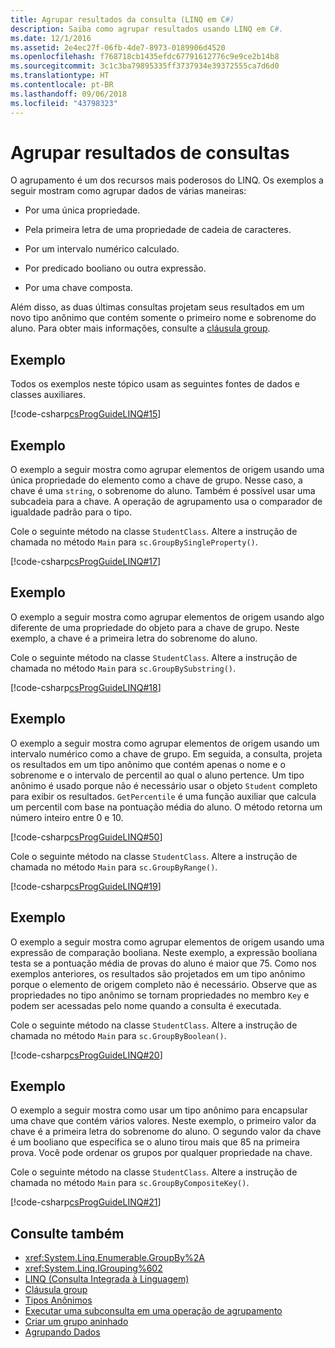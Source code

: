 ```yaml
---
title: Agrupar resultados da consulta (LINQ em C#)
description: Saiba como agrupar resultados usando LINQ em C#.
ms.date: 12/1/2016
ms.assetid: 2e4ec27f-06fb-4de7-8973-0189906d4520
ms.openlocfilehash: f768718cb1435efdc67791612776c9e9ce2b14b8
ms.sourcegitcommit: 3c1c3ba79895335ff3737934e39372555ca7d6d0
ms.translationtype: HT
ms.contentlocale: pt-BR
ms.lasthandoff: 09/06/2018
ms.locfileid: "43798323"
---
```

# <a name="group-query-results"></a>Agrupar resultados de consultas

O agrupamento é um dos recursos mais poderosos do LINQ. Os exemplos a seguir mostram como agrupar dados de várias maneiras:

- Por uma única propriedade.

- Pela primeira letra de uma propriedade de cadeia de caracteres.

- Por um intervalo numérico calculado.

- Por predicado booliano ou outra expressão.

- Por uma chave composta.

Além disso, as duas últimas consultas projetam seus resultados em um novo tipo anônimo que contém somente o primeiro nome e sobrenome do aluno. Para obter mais informações, consulte a [cláusula group](../language-reference/keywords/group-clause.md).

## <a name="example"></a>Exemplo

Todos os exemplos neste tópico usam as seguintes fontes de dados e classes auxiliares.

[!code-csharp[csProgGuideLINQ#15](~/samples/snippets/csharp/concepts/linq/how-to-group-query-results_1.cs)]

## <a name="example"></a>Exemplo

O exemplo a seguir mostra como agrupar elementos de origem usando uma única propriedade do elemento como a chave de grupo. Nesse caso, a chave é uma `string`, o sobrenome do aluno. Também é possível usar uma subcadeia para a chave. A operação de agrupamento usa o comparador de igualdade padrão para o tipo.

Cole o seguinte método na classe `StudentClass`. Altere a instrução de chamada no método `Main` para `sc.GroupBySingleProperty()`.

[!code-csharp[csProgGuideLINQ#17](~/samples/snippets/csharp/concepts/linq/how-to-group-query-results_2.cs)]

## <a name="example"></a>Exemplo

O exemplo a seguir mostra como agrupar elementos de origem usando algo diferente de uma propriedade do objeto para a chave de grupo. Neste exemplo, a chave é a primeira letra do sobrenome do aluno.

Cole o seguinte método na classe `StudentClass`. Altere a instrução de chamada no método `Main` para `sc.GroupBySubstring()`.

[!code-csharp[csProgGuideLINQ#18](~/samples/snippets/csharp/concepts/linq/how-to-group-query-results_3.cs)]

## <a name="example"></a>Exemplo

O exemplo a seguir mostra como agrupar elementos de origem usando um intervalo numérico como a chave de grupo. Em seguida, a consulta, projeta os resultados em um tipo anônimo que contém apenas o nome e o sobrenome e o intervalo de percentil ao qual o aluno pertence. Um tipo anônimo é usado porque não é necessário usar o objeto `Student` completo para exibir os resultados. `GetPercentile` é uma função auxiliar que calcula um percentil com base na pontuação média do aluno. O método retorna um número inteiro entre 0 e 10.

[!code-csharp[csProgGuideLINQ#50](~/samples/snippets/csharp/concepts/linq/how-to-group-query-results_4.cs)]

Cole o seguinte método na classe `StudentClass`. Altere a instrução de chamada no método `Main` para `sc.GroupByRange()`.

[!code-csharp[csProgGuideLINQ#19](~/samples/snippets/csharp/concepts/linq/how-to-group-query-results_5.cs)]

## <a name="example"></a>Exemplo

O exemplo a seguir mostra como agrupar elementos de origem usando uma expressão de comparação booliana. Neste exemplo, a expressão booliana testa se a pontuação média de provas do aluno é maior que 75. Como nos exemplos anteriores, os resultados são projetados em um tipo anônimo porque o elemento de origem completo não é necessário. Observe que as propriedades no tipo anônimo se tornam propriedades no membro `Key` e podem ser acessadas pelo nome quando a consulta é executada.

Cole o seguinte método na classe `StudentClass`. Altere a instrução de chamada no método `Main` para `sc.GroupByBoolean()`.

[!code-csharp[csProgGuideLINQ#20](~/samples/snippets/csharp/concepts/linq/how-to-group-query-results_6.cs)]

## <a name="example"></a>Exemplo

O exemplo a seguir mostra como usar um tipo anônimo para encapsular uma chave que contém vários valores. Neste exemplo, o primeiro valor da chave é a primeira letra do sobrenome do aluno. O segundo valor da chave é um booliano que especifica se o aluno tirou mais que 85 na primeira prova. Você pode ordenar os grupos por qualquer propriedade na chave.

Cole o seguinte método na classe `StudentClass`. Altere a instrução de chamada no método `Main` para `sc.GroupByCompositeKey()`.

[!code-csharp[csProgGuideLINQ#21](~/samples/snippets/csharp/concepts/linq/how-to-group-query-results_7.cs)]

## <a name="see-also"></a>Consulte também

- <xref:System.Linq.Enumerable.GroupBy%2A>  
- <xref:System.Linq.IGrouping%602>  
- [LINQ (Consulta Integrada à Linguagem)](index.md)  
- [Cláusula group](../language-reference/keywords/group-clause.md)  
- [Tipos Anônimos](../programming-guide/classes-and-structs/anonymous-types.md)  
- [Executar uma subconsulta em uma operação de agrupamento](perform-a-subquery-on-a-grouping-operation.md)  
- [Criar um grupo aninhado](create-a-nested-group.md)  
- [Agrupando Dados](../programming-guide/concepts/linq/grouping-data.md)  